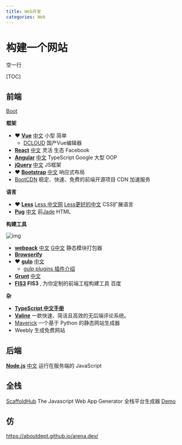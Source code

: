```yaml
---
title: Web开发
categories: Web
---
```


# 构建一个网站

空一行

[TOC]



## 前端

[Boot](https://www.bootcss.com/)

**框架**

- ❤ [**Vue**](https://vuejs.org/) [中文](https://cn.vuejs.org/) 小型 简单
  - [DCLOUD](https://www.dcloud.io/) 国产Vue编辑器
- [**React**](https://reactjs.org/) [中文](https://zh-hans.reactjs.org/) 灵活 生态 Facebook
- [**Angular**](https://angular.io/) [中文](https://angular.cn/) TypeScript Google 大型 OOP
- **[jQuery](https://jquery.com/)** [中文](http://jquery.cuishifeng.cn/) JS框架
- ❤ [**Bootstrap**](https://getbootstrap.com/) [中文](https://www.bootcss.com/) 响应式布局
- [BootCDN](https://www.bootcdn.cn/) 稳定、快速、免费的前端开源项目 CDN 加速服务

**语言**

- ❤ [**Less**](http://lesscss.org/) [Less 中文网](http://lesscss.cn/) [Less更好的中文](https://less.bootcss.com/) CSS扩展语言
- [**Pug**](https://pugjs.org) [中文](https://pugjs.org/zh-cn/api/getting-started.html) 前[Jade](http://jade-lang.com/) HTML

**构建工具**

![img](https://pic1.zhimg.com/80/v2-ae9253e557d902369b1beaed998061cb_720w.jpg)

- [**webpack**](https://webpack.js.org/) [中文](https://webpack.docschina.org/) [G中文](https://www.webpackjs.com/) 静态模块打包器
- [**Browserify**](http://browserify.org/) 
- ❤ [**gulp**](https://gulpjs.com/) [中文](https://www.gulpjs.com.cn/) 
  - [gulp plugins 插件介绍](https://colobu.com/2014/11/17/gulp-plugins-introduction/)
- [**Grunt**](https://gruntjs.com/) [中文](https://www.gruntjs.net/) 
- [**FIS3**](http://fis.baidu.com/) **FIS3** , 为你定制的前端工程构建工具 百度

**杂**

- [**TypeScript 中文手册**](https://typescript.bootcss.com/)
- [**Valine**](https://valine.js.org/) 一款快速、简洁且高效的无后端评论系统。
- [Maverick](https://github.com/AlanDecode/Maverick) 一个基于 Python 的静态网站生成器
- Weebly 生成免费网站



## 后端

[**Node.js**](https://nodejs.org/) [中文](https://nodejs.org/zh-cn/) 运行在服务端的 JavaScript



## 全栈

[ScaffoldHub](https://scaffoldhub.io/) The Javascript Web App Generator 全栈平台生成器 [Demo](https://react-antd-demo.firebaseapp.com/auth/signin)



## 仿

https://aboutdept.github.io/arena.dev/